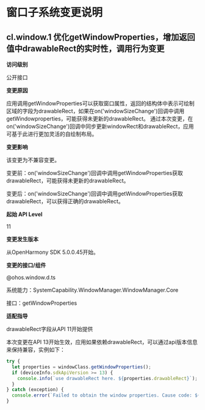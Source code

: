 # 窗口子系统变更说明

## cl.window.1 优化getWindowProperties，增加返回值中drawableRect的实时性，调用行为变更

**访问级别**

公开接口

**变更原因**

应用调用getWindowProperties可以获取窗口属性，返回的结构体中表示可绘制区域的字段为drawableRect，如果在on('windowSizeChange')回调中调用getWindowproperties，可能获得未更新的drawableRect。
通过本次变更，在on('windowSizeChange')回调中同步更新windowRect和drawableRect，应用可基于此进行更加灵活的自绘制布局。

**变更影响**

该变更为不兼容变更。

变更前：on('windowSizeChange')回调中调用getWindowProperties获取drawableRect，可能获得未更新的drawableRect。

变更后：on('windowSizeChange')回调中调用getWindowProperties获取drawableRect，可以获得正确的drawableRect。

**起始 API Level**

11

**变更发生版本**

从OpenHarmony SDK 5.0.0.45开始。

**变更的接口/组件**

@ohos.window.d.ts

系统能力：SystemCapability.WindowManager.WindowManager.Core

接口：getWindowProperties

**适配指导**

drawableRect字段从API 11开始提供

本次变更在API 13开始生效，应用如果依赖drawableRect，可以通过api版本信息来保持兼容，实例如下：
```ts
try {
  let properties = windowClass.getWindowProperties();
  if (deviceInfo.sdkApiVersion >= 13) {
    console.info(`use drawableRect here. ${properties.drawableRect}`);
  }
} catch (exception) {
  console.error(`Failed to obtain the window properties. Cause code: ${exception.code}, message: ${exception.message}`);
}
```